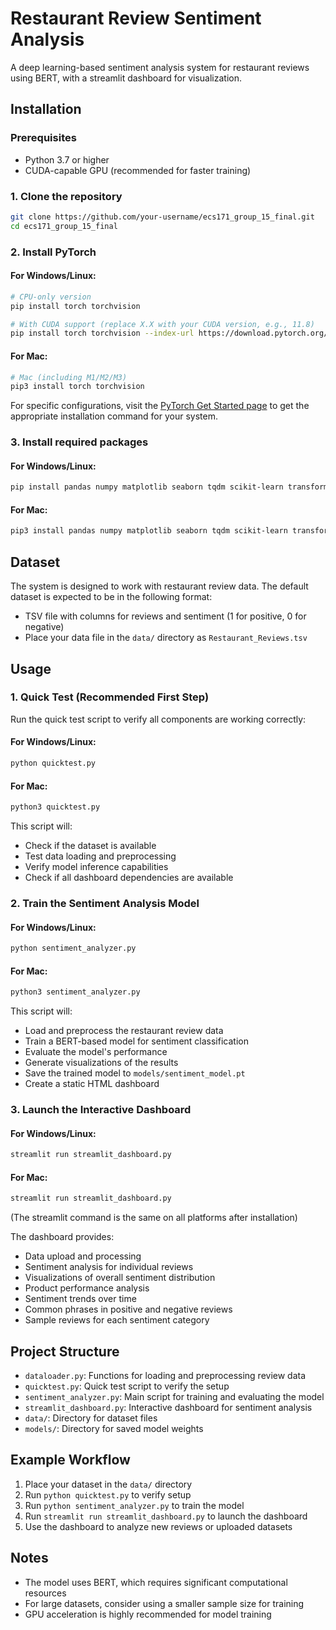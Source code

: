 # Restaurant Review Sentiment Analysis

A deep learning-based sentiment analysis system for restaurant reviews using BERT, with a streamlit dashboard for visualization.

## Installation

### Prerequisites

- Python 3.7 or higher
- CUDA-capable GPU (recommended for faster training)

### 1. Clone the repository

```bash
git clone https://github.com/your-username/ecs171_group_15_final.git
cd ecs171_group_15_final
```

### 2. Install PyTorch

#### For Windows/Linux:
```bash
# CPU-only version
pip install torch torchvision

# With CUDA support (replace X.X with your CUDA version, e.g., 11.8)
pip install torch torchvision --index-url https://download.pytorch.org/whl/cuX.X
```

#### For Mac:
```bash
# Mac (including M1/M2/M3)
pip3 install torch torchvision
```

For specific configurations, visit the [PyTorch Get Started page](https://pytorch.org/get-started/locally/) to get the appropriate installation command for your system.

### 3. Install required packages

#### For Windows/Linux:
```bash
pip install pandas numpy matplotlib seaborn tqdm scikit-learn transformers plotly streamlit
```

#### For Mac:
```bash
pip3 install pandas numpy matplotlib seaborn tqdm scikit-learn transformers plotly streamlit
```

## Dataset

The system is designed to work with restaurant review data. The default dataset is expected to be in the following format:

- TSV file with columns for reviews and sentiment (1 for positive, 0 for negative)
- Place your data file in the `data/` directory as `Restaurant_Reviews.tsv`

## Usage

### 1. Quick Test (Recommended First Step)

Run the quick test script to verify all components are working correctly:

#### For Windows/Linux:
```bash
python quicktest.py
```

#### For Mac:
```bash
python3 quicktest.py
```

This script will:
- Check if the dataset is available
- Test data loading and preprocessing
- Verify model inference capabilities
- Check if all dashboard dependencies are available

### 2. Train the Sentiment Analysis Model

#### For Windows/Linux:
```bash
python sentiment_analyzer.py
```

#### For Mac:
```bash
python3 sentiment_analyzer.py
```

This script will:
- Load and preprocess the restaurant review data
- Train a BERT-based model for sentiment classification
- Evaluate the model's performance
- Generate visualizations of the results
- Save the trained model to `models/sentiment_model.pt`
- Create a static HTML dashboard

### 3. Launch the Interactive Dashboard

#### For Windows/Linux:
```bash
streamlit run streamlit_dashboard.py
```

#### For Mac:
```bash
streamlit run streamlit_dashboard.py
```
(The streamlit command is the same on all platforms after installation)

The dashboard provides:
- Data upload and processing
- Sentiment analysis for individual reviews
- Visualizations of overall sentiment distribution
- Product performance analysis
- Sentiment trends over time
- Common phrases in positive and negative reviews
- Sample reviews for each sentiment category

## Project Structure

- `dataloader.py`: Functions for loading and preprocessing review data
- `quicktest.py`: Quick test script to verify the setup
- `sentiment_analyzer.py`: Main script for training and evaluating the model
- `streamlit_dashboard.py`: Interactive dashboard for sentiment analysis
- `data/`: Directory for dataset files
- `models/`: Directory for saved model weights

## Example Workflow

1. Place your dataset in the `data/` directory
2. Run `python quicktest.py` to verify setup
3. Run `python sentiment_analyzer.py` to train the model
4. Run `streamlit run streamlit_dashboard.py` to launch the dashboard
5. Use the dashboard to analyze new reviews or uploaded datasets

## Notes

- The model uses BERT, which requires significant computational resources
- For large datasets, consider using a smaller sample size for training
- GPU acceleration is highly recommended for model training
